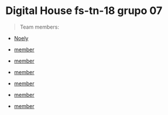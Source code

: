 # Digital House fs-tn-18 grupo 07

> Team members:

- [Noely](https://github.com/NoelyGangello)

- [member]()

- [member]()

- [member]()

- [member]()

- [member]()

- [member]()
